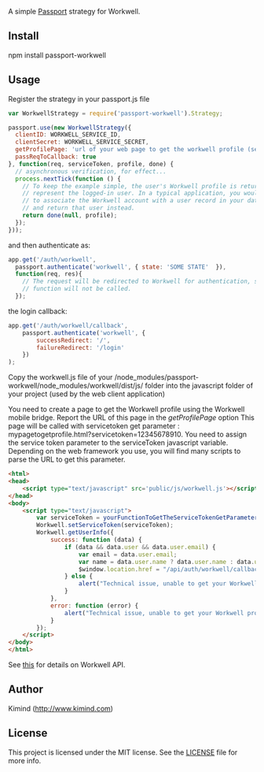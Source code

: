 A simple [Passport](http://passportjs.org/) strategy for Workwell.

## Install

  npm install passport-workwell

## Usage

Register the strategy in your passport.js file

~~~javascript
var WorkwellStrategy = require('passport-workwell').Strategy;

passport.use(new WorkwellStrategy({
  clientID: WORKWELL_SERVICE_ID,
  clientSecret: WORKWELL_SERVICE_SECRET,
  getProfilePage: 'url of your web page to get the workwell profile (see below)',
  passReqToCallback: true
}, function(req, serviceToken, profile, done) {
  // asynchronous verification, for effect...
  process.nextTick(function () {
    // To keep the example simple, the user's Workwell profile is returned to
    // represent the logged-in user. In a typical application, you would want
    // to associate the Workwell account with a user record in your database,
    // and return that user instead.
    return done(null, profile);
  });
}));
~~~

and then authenticate as:

~~~javascript
app.get('/auth/workwell',
  passport.authenticate('workwell', { state: 'SOME STATE'  }),
  function(req, res){
    // The request will be redirected to Workwell for authentication, so this
    // function will not be called.
  });
~~~

the login callback:

~~~javascript
app.get('/auth/workwell/callback', 
    passport.authenticate('workwell', {
        successRedirect: '/',
        failureRedirect: '/login'
    })
);
~~~

Copy the workwell.js file of your /node_modules/passport-workwell/node_modules/workwell/dist/js/ folder into the javascript folder of your project (used by the web client application)

You need to create a page to get the Workwell profile using the Workwell mobile bridge. Report the URL of this page in the *getProfilePage* option
This page will be called with servicetoken get parameter : mypagetogetprofile.html?servicetoken=12345678910. You need to assign the service token parameter to the serviceToken javascript variable.
Depending on the web framework you use, you will find many scripts to parse the URL to get this parameter.

~~~html
<html>
<head>
    <script type="text/javascript" src='public/js/workwell.js'></script>
</head>
<body>
    <script type="text/javascript">
        var serviceToken = yourFunctionToGetTheServiceTokenGetParameter();
        Workwell.setServiceToken(serviceToken);
        Workwell.getUserInfo({
            success: function (data) {
                if (data && data.user && data.user.email) {
                    var email = data.user.email;
                    var name = data.user.name ? data.user.name : data.user.email;
                    $window.location.href = "/api/auth/workwell/callback?servicetoken=" + serviceToken + "&email=" + email + "&name=" + name;
                } else {
                    alert("Technical issue, unable to get your Workwell profile. Please try later !");
                }
            },
            error: function (error) {
                alert("Technical issue, unable to get your Workwell profile. Please try later !");
            }
        });
    </script>
</body>
</html>
~~~

See [this](https://workwell.api-docs.io) for details on Workwell API.

## Author

Kimind (http://www.kimind.com)

## License

This project is licensed under the MIT license. See the [LICENSE](LICENSE) file for more info.

